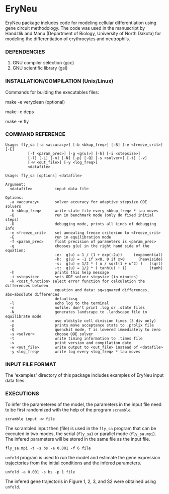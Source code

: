 # EryNeu
EryNeu package includes code for modeling cellular differentiation using gene circuit methodology. The code was used in the manuscript by Handzlik and Manu (Department of Biology, University of North Dakota) for modeling the differentiation of erythrocytes and neutrophils.

### DEPENDENCIES

1. GNU compiler selection (gcc)
2. GNU scientific library (gsl)

### INSTALLATION/COMPILATION (Unix/Linux)

Commands for building the executables files:

make -e veryclean (optional)

make -e deps

make -e fly

### COMMAND REFERENCE

    Usage: fly_sa [-a <accuracy>] [-b <bkup_freq>] [-B] [-e <freeze_crit>] [-E]
              [-f <param_prec>] [-g <g(u)>] [-h] [-i <stepsize>]    
              [-l] [-L] [-n] [-N] [-p] [-Q] [-s <solver>] [-t] [-v]
              [-w <out_file>] [-y <log_freq>]
              <datafile>
                  
    Usage: fly_sa [options] <datafile>

    Argument:
      <datafile>          input data file

    Options:
      -a <accuracy>       solver accuracy for adaptive stepsize ODE solvers
      -b <bkup_freq>      write state file every <bkup_freq> * tau moves
      -B                  run in benchmark mode (only do fixed initial steps)
      -D                  debugging mode, prints all kinds of debugging info
      -e <freeze_crit>    set annealing freeze criterion to <freeze_crit>
      -E                  run in equilibration mode
      -f <param_prec>     float precision of parameters is <param_prec>
      -g                  chooses g(u) in the right hand side of the equation:                                              
                          -e:  g(u) = 1 / (1 + exp(-2u))     (exponential) 
                          -h:  g(u) = -1 if x<0, 0 if x>0      (heaviside) 
                          -s:  g(u) = 1/2 * ( u / sqrt(1 + u^2) )   (sqrt)
                          -t:  g(u) = 1/2 * ( tanh(u) + 1)          (tanh) 
      -h                  prints this help message
      -i <stepsize>       sets ODE solver stepsize (in minutes)
      -k <cost_function> select error function for calculation the differences between
                          equation and data: sq=squared differences, abs=absolute differences
                          default=sq
      -l                  echo log to the terminal
      -n                  nofile: don't print .log or .state files
      -N                  generates landscape to .landscape file in equilibrate mode 
      -o                  use oldstyle cell division times (3 div only)
      -p                  prints move acceptance stats to .prolix file
      -Q                  quenchit mode, T is lowered immediately to zero
      -s <solver>         choose ODE solver
      -t                  write timing information to .times file
      -v                  print version and compilation date
      -w <out_file>       write output to <out_file> instead of <datafile>
      -y <log_freq>       write log every <log_freq> * tau moves


### INPUT FILE FORMAT

The 'examples' directory of this package includes examples of EryNeu input data files.

### EXECUTIONS

To infer the parameteres of the model, the parameters in the input file need to be first randomized with the help of the program `scramble`. 

	scramble input -w file

The scrambled input then (file) is used in the `fly_sa` program that can be executed in two modes, the serial (`fly_sa`) or parallel mode (`fly_sa.mpi`). The infered parameters will be stored in the same file as the input file.

	fly_sa.mpi -t -s bs -a 0.001 -f 6 file

`unfold` program is used to run the model and estimate the gene expression trajectories from the initial conditions and the infered parameters.

	unfold -a 0.001 -s bs -p 1 file
    
The infered gene trajectoris in Figure 1, 2, 3, and S2 were obtained using `unfold`.
